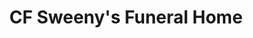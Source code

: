 ---
title: "CF Sweeny's Funeral Home"
url: /bridgewater/cf-sweenys-funeral-home/
shop: funeral directors
---